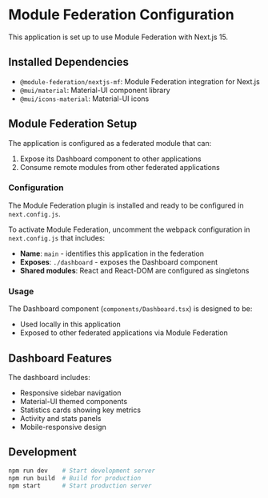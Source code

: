 # Module Federation Configuration

This application is set up to use Module Federation with Next.js 15.

## Installed Dependencies

- `@module-federation/nextjs-mf`: Module Federation integration for Next.js
- `@mui/material`: Material-UI component library
- `@mui/icons-material`: Material-UI icons

## Module Federation Setup

The application is configured as a federated module that can:
1. Expose its Dashboard component to other applications
2. Consume remote modules from other federated applications

### Configuration

The Module Federation plugin is installed and ready to be configured in `next.config.js`.

To activate Module Federation, uncomment the webpack configuration in `next.config.js` that includes:
- **Name**: `main` - identifies this application in the federation
- **Exposes**: `./dashboard` - exposes the Dashboard component
- **Shared modules**: React and React-DOM are configured as singletons

### Usage

The Dashboard component (`components/Dashboard.tsx`) is designed to be:
- Used locally in this application
- Exposed to other federated applications via Module Federation

## Dashboard Features

The dashboard includes:
- Responsive sidebar navigation
- Material-UI themed components
- Statistics cards showing key metrics
- Activity and stats panels
- Mobile-responsive design

## Development

```bash
npm run dev    # Start development server
npm run build  # Build for production
npm start      # Start production server
```
